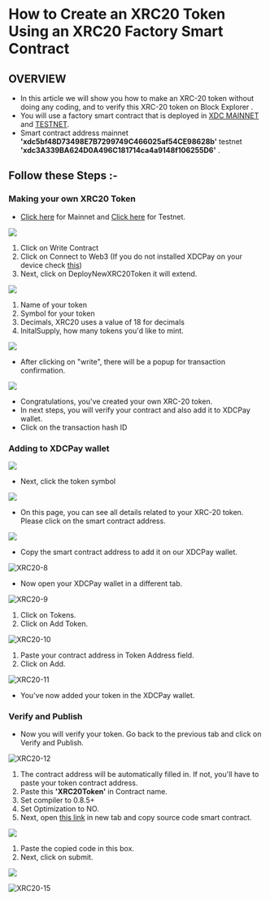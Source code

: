 # How to Create an XRC20 Token Using an XRC20 Factory Smart Contract

## OVERVIEW

* In this article we will show you how to make an XRC-20 token without doing any coding, and to verify this XRC-20 token on Block Explorer .
* You will use a factory smart contract that is deployed in [XDC MAINNET](https://explorer.xinfin.network/address/xdc5bf48d73498e7b7299749c466025af54ce98628b#readContract) and [TESTNET](https://explorer.apothem.network/address/xdc3a339ba624d0a496c181714ca4a9148f106255d6#readContract).
* Smart contract address mainnet **'xdc5bf48D73498E7B7299749C466025af54CE98628b'** testnet **'xdc3A339BA624D0A496C181714ca4a9148f106255D6'** .

## Follow these Steps :-

### Making your own XRC20 Token

* [Click here](https://explorer.xinfin.network/address/xdc5bf48d73498e7b7299749c466025af54ce98628b#readContract) for Mainnet and [Click here](https://explorer.apothem.network/address/xdc3a339ba624d0a496c181714ca4a9148f106255d6#readContract) for Testnet.

![](https://user-images.githubusercontent.com/114102465/192290495-5667a79e-7482-430a-8229-718993cc3b2f.png)

1. Click on Write Contract
2. Click on Connect to Web3 (If you do not installed XDCPay on your device check [this](https://github.com/mogithehurt/docs/blob/main/how-to/xdcpay.md#%EF%B8%8F-set-up-xdcpay-wallet))
3. Next, click on DeployNewXRC20Token it will extend.

![](https://user-images.githubusercontent.com/114102465/192291190-81586d16-6516-4873-876a-7d85f08c6cd4.png)

1. Name of your token
2. Symbol for your token
3. Decimals, XRC20 uses a value of 18 for decimals
4. InitalSupply, how many tokens you'd like to mint.

![](https://user-images.githubusercontent.com/114102465/192293631-d9bfc598-cd54-461c-afbc-05761de088ec.png)

* After clicking on "write", there will be a popup for transaction confirmation.

![](https://user-images.githubusercontent.com/114102465/192294412-d0cf81b6-18d3-453b-ac35-258bced57d09.png)

* Congratulations, you've created your own XRC-20 token.
* In next steps, you will verify your contract and also add it to XDCPay wallet.
* Click on the transaction hash ID

### Adding to XDCPay wallet

![](https://user-images.githubusercontent.com/114102465/192295545-50bbbc28-e1ff-4a54-808f-de82deb93b52.png)

* Next, click the token symbol

![](https://user-images.githubusercontent.com/114102465/192296412-112fd3f3-3dc2-409f-9c84-890194f96ed0.png)

* On this page, you can see all details related to your XRC-20 token. Please click on the smart contract address.

![](https://user-images.githubusercontent.com/114102465/192297955-3fddc455-1dab-42a1-b514-ae81bf37adba.png)

* Copy the smart contract address to add it on our XDCPay wallet.

![XRC20-8](https://user-images.githubusercontent.com/114102465/192300111-a98d2858-7db2-4645-b88e-672e03806db2.png)

* Now open your XDCPay wallet in a different tab.

![XRC20-9](https://user-images.githubusercontent.com/114102465/192300768-42f0df22-d913-4f76-b7e8-f24ffdcc4235.png)

1. Click on Tokens.
2. Click on Add Token.

![XRC20-10](https://user-images.githubusercontent.com/114102465/192301547-a05b0298-bbdc-4918-9204-ee3b9f89fd40.png)

1. Paste your contract address in Token Address field.
2. Click on Add.

![XRC20-11](https://user-images.githubusercontent.com/114102465/192302743-b86391c1-2752-46fd-8b68-45ad80bb57f7.png)

* You've now added your token in the XDCPay wallet.

### Verify and Publish

* Now you will verify your token. Go back to the previous tab and click on Verify and Publish.

![XRC20-12](https://user-images.githubusercontent.com/114102465/192303803-13bc199a-5b7a-4b05-b11d-bd7291c04d48.png)

1. The contract address will be automatically filled in. If not, you'll have to paste your token contract address.
2. Paste this **'XRC20Token'** in Contract name.
3. Set compiler to 0.8.5+
4. Set Optimization to NO.
5. Next, open [this link](https://explorer.xinfin.network/tokens/xdc75d5edfae0495777d23da10c47551477eaeea374#readContract) in new tab and copy source code smart contract.

![](https://user-images.githubusercontent.com/114102465/192307603-c840f43e-bb92-4e3a-a989-7e4a143a0131.png)

1. Paste the copied code in this box.
2. Next, click on submit.

![](https://user-images.githubusercontent.com/114102465/192304937-38b9fd75-2d57-47b0-9176-c3be7207e847.png)

![XRC20-15](https://user-images.githubusercontent.com/114102465/192310033-012cc700-b70a-48ef-b056-3c192537acff.png)
